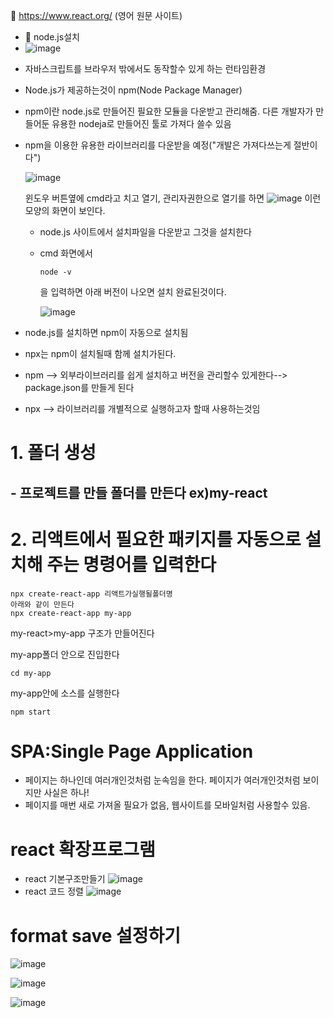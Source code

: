 🔎 https://www.react.org/ (영어 원문 사이트)

 - 🔨 node.js설치
 - ![image](https://github.com/gogoringhye/react/assets/145514996/cd98f3d8-adb4-489f-9968-16dcfb9076a2)  

 
* 자바스크립트를 브라우저 밖에서도 동작할수 있게 하는 런타임환경
* Node.js가 제공하는것이 npm(Node Package Manager)
* npm이란 node.js로 만들어진 필요한 모듈을 다운받고 관리해줌. 다른 개발자가 만들어둔 유용한 nodeja로 만들어진 툴로 가져다 쓸수 있음
* npm을 이용한 유용한 라이브러리를 다운받을 예정("개발은 가져다쓰는게 절반이다")

  ![image](https://github.com/understanding963852/604react/assets/60366769/e8f45131-bb94-4251-8aa4-11b8388f6358)

  윈도우 버튼옆에 cmd라고 치고 열기, 관리자권한으로 열기를 하면
  ![image](https://github.com/understanding963852/604react/assets/60366769/94b93331-211c-4e18-8354-ecd9f5fe9a55)
  이런 모양의 화면이 보인다.

  * node.js 사이트에서 설치파일을 다운받고 그것을 설치한다
  * cmd 화면에서
    
    ```
    node -v
    ```
    을 입력하면 아래 버전이 나오면 설치 완료된것이다.
    
    ![image](https://github.com/understanding963852/604react/assets/60366769/91059008-7c29-4dfa-b3ab-e80e38c04a12)

* node.js를 설치하면 npm이 자동으로 설치됨
* npx는 npm이 설치될때 함께 설치가된다.
* npm --> 외부라이브러리를 쉽게 설치하고 버전을 관리할수 있게한다--> package.json를 만들게 된다
* npx --> 라이브러리를 개별적으로 실행하고자 할때 사용하는것임

# 1. 폴더 생성
## - 프로젝트를 만들 폴더를 만든다 ex)my-react
# 2. 리액트에서 필요한 패키지를 자동으로 설치해 주는 명령어를 입력한다
```
npx create-react-app 리액트가실행될폴더명
아래와 같이 만든다
npx create-react-app my-app
```
my-react>my-app  구조가 만들어진다

my-app폴더 안으로 진입한다

```
cd my-app
```
my-app안에 소스를 실행한다

```
npm start
```

# SPA:Single Page Application
  - 페이지는 하나인데 여러개인것처럼 눈속임을 한다. 페이지가 여러개인것처럼 보이지만 사실은 하나!
  - 페이지를 매번 새로 가져올 필요가 없음, 웹사이트를 모바일처럼 사용할수 있음.


# react 확장프로그램
- react 기본구조만들기
![image](https://github.com/understanding963852/604react/assets/60366769/6ec3129f-eab7-44cf-82b4-a19907dec189)
- react 코드 정렬
![image](https://github.com/understanding963852/604react/assets/60366769/00e4ed7d-a620-4da0-bb9d-e18442600819)

# format save 설정하기


![image](https://github.com/understanding963852/604react/assets/60366769/4d4873b2-6a21-404f-a877-db35d12d7628)


![image](https://github.com/understanding963852/604react/assets/60366769/05c4763c-9bdc-4d90-a70d-085b7b6d37b4)


![image](https://github.com/understanding963852/604react/assets/60366769/fd52c02f-e6d8-4ca7-8f93-3f2bbeb38494)






